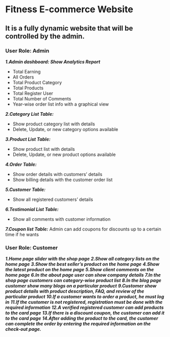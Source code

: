# Fitness E-commerce Website
## It is a fully dynamic website that will be controlled by the admin.

### User Role: Admin
<!-- ## Features:  -->
***1.Admin dashboard: Show Analytics Report***
* Total Earning
* All Orders
* Total Product Category
* Total Products
* Total Register User
* Total Number of Comments
* Year-wise order list info with a graphical view

***2.Category List Table:***
* Show product category list with details     
* Delete, Update, or new category options available

***3.Product List Table:***
* Show product list with details     
* Delete, Update, or new product options available

***4.Order Table:***  
* Show order details with customers’ details
* Show billing details with the customer order list

***5.Customer Table:***                        
* Show all registered customers’ details

***6.Testimonial List Table:***             
* Show all comments with customer information

***7.Coupon list Table:***
Admin can add coupons for discounts up to a certain time if he wants

### User Role: Customer 
<!-- Features: -->
***1.Home page slider with the shop page***
***2.Show all category lists on the home page***
***3.Show the best seller’s product on the home page***
***4.Show the latest product on the home page***
***5.Show client comments on the home page***
***6.In the about page user can show company details***
***7.In the shop page customers can category-wise product list***
***8.In the blog page customer show many blogs on a particular product***
***9.Customer show product details with product description, FAQ, and review of the particular product***
***10.If a customer wants to order a product, he must log in***
***11.If the customer is not registered, registration must be done with the required information***
***12.A verified registered customer can add products to the card page***
***13.If there is a discount coupon, the customer can add it to the card page***
***14.After adding the product to the card, the customer can complete the order by entering the required information on the check-out page.***

